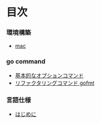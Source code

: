 # 目次

### 環境構築
- [mac](env/mac-install.md)

### go command
- [基本的なオプションコマンド](command/go-command.md)
- [リファクタリングコマンド gofmt](command/go-fmt.md)

### 言語仕様
- [はじめに](specification/base.md)
